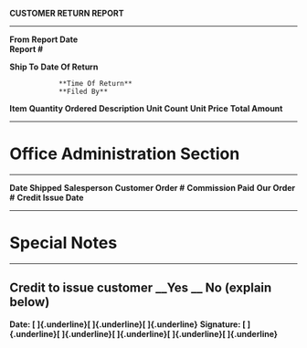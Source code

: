 **CUSTOMER RETURN REPORT**

  ------------- ---------------------- ----------------- ---------------- ---------------- ------------------
  **From**      **Report Date**                                                            
                **Report \#**                                                              
                                                                                           
  **Ship To**   **Date Of Return**                                                         
                                                                                           
                **Time Of Return**                                                         
                **Filed By**                                                               
                                                                                           
  **Item**      **Quantity Ordered**   **Description**   **Unit Count**   **Unit Price**   **Total Amount**
                                                                                           
                                                                                           
                                                                                           
  ------------- ---------------------- ----------------- ---------------- ---------------- ------------------

# Office Administration Section

  ----------------------- -----------------------
  **Date Shipped**        **Salesperson**
  **Customer Order \#**   **Commission Paid**
  **Our Order \#**        **Credit Issue Date**
                          
  ----------------------- -----------------------

# Special Notes

  --------------------------------------------------------------
  **Credit to issue customer \_\_Yes \_\_ No (explain below)**
  --------------------------------------------------------------

**Date: [ ]{.underline}[ ]{.underline}[ ]{.underline}** **Signature: [
]{.underline}[ ]{.underline}[ ]{.underline}[ ]{.underline}[
]{.underline}**
